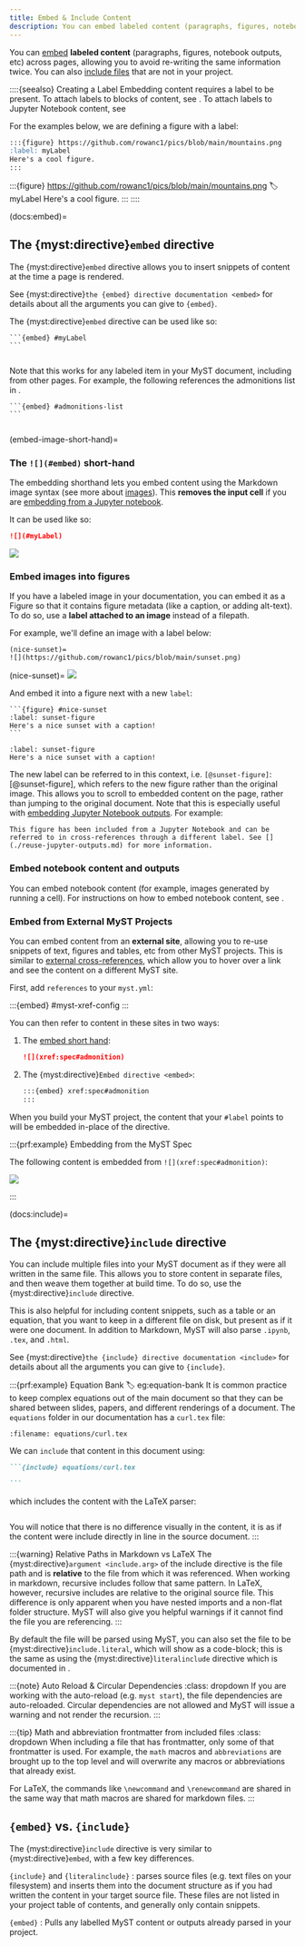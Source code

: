 ```yaml
---
title: Embed & Include Content
description: You can embed labeled content (paragraphs, figures, notebook outputs, etc) across pages, allowing you to avoid re-writing the same information twice.
---
```


You can [embed](#docs:embed) **labeled content** (paragraphs, figures, notebook outputs, etc) across pages, allowing you to avoid re-writing the same information twice. You can also [include files](#docs:include) that are not in your project.

::::{seealso} Creating a Label
Embedding content requires a label to be present.
To attach labels to blocks of content, see [](./cross-references.md).
To attach labels to Jupyter Notebook content, see [](./reuse-jupyter-outputs.md)

For the examples below, we are defining a figure with a label:

```markdown
:::{figure} https://github.com/rowanc1/pics/blob/main/mountains.png
:label: myLabel
Here's a cool figure.
:::
```

:::{figure} https://github.com/rowanc1/pics/blob/main/mountains.png
:label: myLabel
Here's a cool figure.
:::
::::

(docs:embed)=

## The {myst:directive}`embed` directive

The {myst:directive}`embed` directive allows you to insert snippets of content at the time a page is rendered.

See {myst:directive}`the {embed} directive documentation <embed>` for details about all the arguments you can give to `{embed}`.

The {myst:directive}`embed` directive can be used like so:

````myst
```{embed} #myLabel
```
````

```{embed} #myLabel

```

Note that this works for any labeled item in your MyST document, including from other pages.
For example, the following references the admonitions list in [](admonitions.md).

````
```{embed} #admonitions-list
```
````

```{embed} #admonitions-list

```

(embed-image-short-hand)=

### The `![](#embed)` short-hand

The embedding shorthand lets you embed content using the Markdown image syntax (see more about [images](./figures.md)).
This **removes the input cell** if you are [embedding from a Jupyter notebook](./reuse-jupyter-outputs.md).

It can be used like so:

```markdown
![](#myLabel)
```

![](#myLabel)

### Embed images into figures

If you have a labeled image in your documentation, you can embed it as a Figure so that it contains figure metadata (like a caption, or adding alt-text).
To do so, use a **label attached to an image** instead of a filepath.

For example, we'll define an image with a label below:

```
(nice-sunset)=
![](https://github.com/rowanc1/pics/blob/main/sunset.png)
```

(nice-sunset)=
![](https://github.com/rowanc1/pics/blob/main/sunset.png)

And embed it into a figure next with a new `label`:

````
```{figure} #nice-sunset
:label: sunset-figure
Here's a nice sunset with a caption!
```
````

```{figure} #nice-sunset
:label: sunset-figure
Here's a nice sunset with a caption!
```

The new label can be referred to in this context, i.e. `[@sunset-figure]`: [@sunset-figure], which refers to the new figure rather than the original image. This allows you to scroll to embedded content on the page, rather than jumping to the original document. Note that this is especially useful with [embedding Jupyter Notebook outputs](./reuse-jupyter-outputs.md). For example:

```{figure} #img:altair-horsepower
This figure has been included from a Jupyter Notebook and can be referred to in cross-references through a different label. See [](./reuse-jupyter-outputs.md) for more information.
```

### Embed notebook content and outputs

You can embed notebook content (for example, images generated by running a cell).
For instructions on how to embed notebook content, see [](./reuse-jupyter-outputs.md).

### Embed from External MyST Projects

You can embed content from an **external site**, allowing you to re-use snippets of text, figures and tables, etc from other MyST projects. This is similar to [external cross-references](#myst-xref), which allow you to hover over a link and see the content on a different MyST site.

First, add `references` to your `myst.yml`:

:::{embed} #myst-xref-config
:::

You can then refer to content in these sites in two ways:

1. The [embed short hand](#embed-image-short-hand):

   ```md
   ![](xref:spec#admonition)
   ```

2. The {myst:directive}`Embed directive <embed>`:

   ```md
   :::{embed} xref:spec#admonition
   :::
   ```

When you build your MyST project, the content that your `#label` points to will be embedded in-place of the directive.

:::{prf:example} Embedding from the MyST Spec

The following content is embedded from `![](xref:spec#admonition)`:

![](xref:spec#admonition)

:::

(docs:include)=

## The {myst:directive}`include` directive

You can include multiple files into your MyST document as if they were all written in the same file.
This allows you to store content in separate files, and then weave them together at build time.
To do so, use the {myst:directive}`include` directive.

This is also helpful for including content snippets, such as a table or an equation, that you want to keep in a different file on disk, but present as if it were one document. In addition to Markdown, MyST will also parse `.ipynb`, `.tex`, and `.html`.

See {myst:directive}`the {include} directive documentation <include>` for details about all the arguments you can give to `{include}`.

:::{prf:example} Equation Bank
:label: eg:equation-bank
It is common practice to keep complex equations out of the main document so that they can be shared between slides, papers, and different renderings of a document. The `equations` folder in our documentation has a `curl.tex` file:

```{literalinclude} equations/curl.tex
:filename: equations/curl.tex
```

We can `include` that content in this document using:

````markdown
```{include} equations/curl.tex

```
````

which includes the content with the LaTeX parser:

```{include} equations/curl.tex

```

You will notice that there is no difference visually in the content, it is as if the content were include directly in line in the source document.
:::

:::{warning} Relative Paths in Markdown vs LaTeX
The {myst:directive}`argument <include.arg>` of the include directive is the file path and is **relative** to the file from which it was referenced. When working in markdown, recursive includes follow that same pattern. In LaTeX, however, recursive includes are relative to the original source file. This difference is only apparent when you have nested imports and a non-flat folder structure. MyST will also give you helpful warnings if it cannot find the file you are referencing.
:::

By default the file will be parsed using MyST, you can also set the file to be {myst:directive}`include.literal`, which will show as a code-block; this is the same as using the {myst:directive}`literalinclude` directive which is documented in [](#docs:literalinclude).

:::{note} Auto Reload & Circular Dependencies
:class: dropdown
If you are working with the auto-reload (e.g. `myst start`), the file dependencies are auto-reloaded.
Circular dependencies are not allowed and MyST will issue a warning and not render the recursion.
:::

:::{tip} Math and abbreviation frontmatter from included files
:class: dropdown
When including a file that has frontmatter, only some of that frontmatter is used. For example, the `math` macros and `abbreviations` are brought up to the top level and will overwrite any macros or abbreviations that already exist.

For LaTeX, the commands like `\newcommand` and `\renewcommand` are shared in the same way that math macros are shared for markdown files.
:::

## `{embed}` vs. `{include}`

The {myst:directive}`include` directive is very similar to {myst:directive}`embed`, with a few key differences.

`{include}` and `{literalinclude}`
: parses source files (e.g. text files on your filesystem) and inserts them into the document structure as if you had written the content in your target source file. These files are not listed in your project table of contents, and generally only contain snippets.

`{embed}`
: Pulls any labelled MyST content or outputs already parsed in your project.
